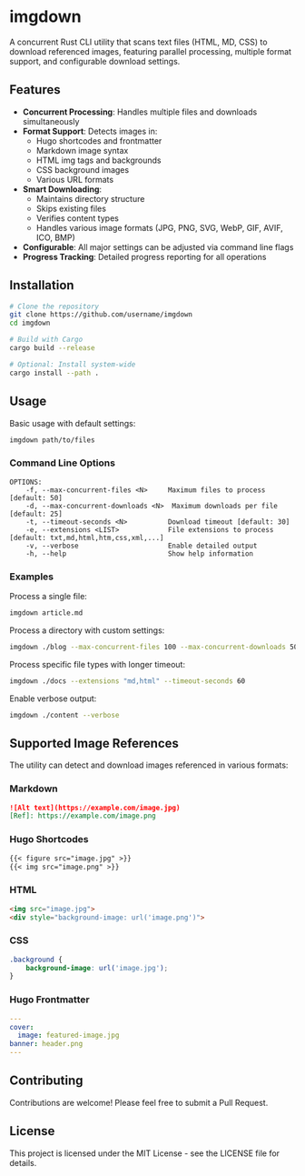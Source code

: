 # imgdown

A concurrent Rust CLI utility that scans text files (HTML, MD, CSS) to download referenced images, featuring parallel processing, multiple format support, and configurable download settings.

## Features

- **Concurrent Processing**: Handles multiple files and downloads simultaneously
- **Format Support**: Detects images in:
  - Hugo shortcodes and frontmatter
  - Markdown image syntax
  - HTML img tags and backgrounds
  - CSS background images
  - Various URL formats
- **Smart Downloading**: 
  - Maintains directory structure
  - Skips existing files
  - Verifies content types
  - Handles various image formats (JPG, PNG, SVG, WebP, GIF, AVIF, ICO, BMP)
- **Configurable**: All major settings can be adjusted via command line flags
- **Progress Tracking**: Detailed progress reporting for all operations

## Installation

```bash
# Clone the repository
git clone https://github.com/username/imgdown
cd imgdown

# Build with Cargo
cargo build --release

# Optional: Install system-wide
cargo install --path .
```

## Usage

Basic usage with default settings:
```bash
imgdown path/to/files
```

### Command Line Options

```
OPTIONS:
    -f, --max-concurrent-files <N>     Maximum files to process [default: 50]
    -d, --max-concurrent-downloads <N>  Maximum downloads per file [default: 25]
    -t, --timeout-seconds <N>          Download timeout [default: 30]
    -e, --extensions <LIST>            File extensions to process [default: txt,md,html,htm,css,xml,...]
    -v, --verbose                      Enable detailed output
    -h, --help                         Show help information
```

### Examples

Process a single file:
```bash
imgdown article.md
```

Process a directory with custom settings:
```bash
imgdown ./blog --max-concurrent-files 100 --max-concurrent-downloads 50
```

Process specific file types with longer timeout:
```bash
imgdown ./docs --extensions "md,html" --timeout-seconds 60
```

Enable verbose output:
```bash
imgdown ./content --verbose
```

## Supported Image References

The utility can detect and download images referenced in various formats:

### Markdown
```markdown
![Alt text](https://example.com/image.jpg)
[Ref]: https://example.com/image.png
```

### Hugo Shortcodes
```markdown
{{< figure src="image.jpg" >}}
{{< img src="image.png" >}}
```

### HTML
```html
<img src="image.jpg">
<div style="background-image: url('image.png')">
```

### CSS
```css
.background {
    background-image: url('image.jpg');
}
```

### Hugo Frontmatter
```yaml
---
cover:
  image: featured-image.jpg
banner: header.png
---
```

## Contributing

Contributions are welcome! Please feel free to submit a Pull Request.

## License

This project is licensed under the MIT License - see the LICENSE file for details.
